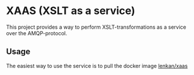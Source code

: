 # XAAS (XSLT as a service)
This project provides a way to perform XSLT-transformations as a service over the AMQP-protocol.

## Usage
The easiest way to use the service is to pull the docker image [lenkan/xaas]()
